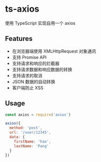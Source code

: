 # ts-axios

使用 TypeScript 实现自用一个 axios

## Features

- 在浏览器端使用 XMLHttpRequest 对象通讯
- 支持 Promise API
- 支持请求和响应的拦截器
- 支持请求数据和响应数据的转换
- 支持请求的取消
- JSON 数据的自动转换
- 客户端防止 XSS

## Usage

```javascript
const axios = require('axios')

axios({
  method: 'post',
  url: '/user/12345',
  data: {
    firstName: 'hao',
    lastName: 'Pang'
  }
})
```
